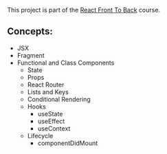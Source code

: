 This project is part of the [React Front To Back](https://www.udemy.com/course/modern-react-front-to-back/) course.

## Concepts:
* JSX
* Fragment
* Functional and Class Components
  * State
  * Props
  * React Router
  * Lists and Keys
  * Conditional Rendering
  * Hooks 
    * useState
    * useEffect
    * useContext
  * Lifecycle
    * componentDidMount


